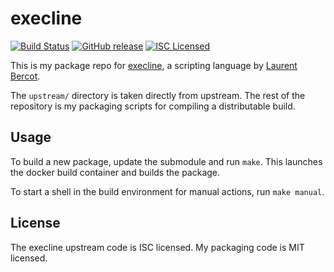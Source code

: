 execline
=========

[![Build Status](https://img.shields.io/circleci/project/amylum/execline.svg)](https://circleci.com/gh/amylum/execline)
[![GitHub release](https://img.shields.io/github/release/amylum/execline.svg)](https://github.com/amylum/execline/releases)
[![ISC Licensed](https://img.shields.io/badge/license-ISC-green.svg)](https://tldrlegal.com/license/-isc-license)

This is my package repo for [execline](http://www.skarnet.org/software/execline/), a scripting language by [Laurent Bercot](http://skarnet.org/).

The `upstream/` directory is taken directly from upstream. The rest of the repository is my packaging scripts for compiling a distributable build.

## Usage

To build a new package, update the submodule and run `make`. This launches the docker build container and builds the package.

To start a shell in the build environment for manual actions, run `make manual`.

## License

The execline upstream code is ISC licensed. My packaging code is MIT licensed.

